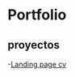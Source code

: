 # Portfolio
## proyectos


-[Landing page cv](https://LemosFran.github.io/portfolio-web/portfolio-cv-web)

